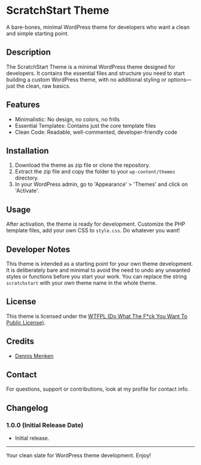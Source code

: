 # ScratchStart Theme

A bare-bones, minimal WordPress theme for developers who want a clean and simple starting point.

## Description

The ScratchStart Theme is a minimal WordPress theme designed for developers. It contains the essential files and structure you need to start building a custom WordPress theme, with no additional styling or options—just the clean, raw basics.

## Features

- Minimalistic: No design, no colors, no frills
- Essential Templates: Contains just the core template files
- Clean Code: Readable, well-commented, developer-friendly code

## Installation

1. Download the theme as zip file or clone the repository.
2. Extract the zip file and copy the folder to your `wp-content/themes` directory.
3. In your WordPress admin, go to 'Appearance' > 'Themes' and click on 'Activate'.

## Usage

After activation, the theme is ready for development. Customize the PHP template files, add your own CSS to `style.css`. Do whatever you want!

## Developer Notes

This theme is intended as a starting point for your own theme development. It is deliberately bare and minimal to avoid the need to undo any unwanted styles or functions before you start your work. You can replace the string `scratchstart` with your own theme name in the whole theme.

## License

This theme is licensed under the [WTFPL (Do What The F*ck You Want To Public License)](http://www.wtfpl.net/).

## Credits

- [Dennis Menken](https://devyard.de/)

## Contact

For questions, support or contributions, look at my profile for contact info.

## Changelog

### 1.0.0 (Initial Release Date)
- Initial release.

-----

Your clean slate for WordPress theme development. Enjoy!
